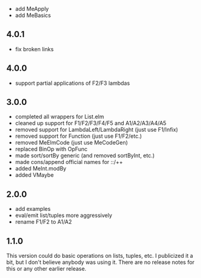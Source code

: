 - add MeApply
- add MeBasics

4.0.1
-----
- fix broken links

4.0.0
-----

- support partial applications of F2/F3 lambdas

3.0.0
-----

- completed all wrappers for List.elm
- cleaned up support for F1/F2/F3/F4/F5 and A1/A2/A3/A4/A5
- removed support for LambdaLeft/LambdaRight (just use F1/Infix)
- removed support for Function (just use F1/F2/etc.)
- removed MeElmCode (just use MeCodeGen)
- replaced BinOp with OpFunc
- made sort/sortBy generic (and removed sortByInt, etc.)
- made cons/append official names for ::/++
- added MeInt.modBy
- added VMaybe

2.0.0
-----

- add examples
- eval/emit list/tuples more aggressively
- rename F1/F2 to A1/A2

1.1.0
-----
This version could do basic operations on lists, tuples,
etc.  I publicized it a bit, but I don't believe anybody
was using it.  There are no release notes for this or any
other earlier release.
